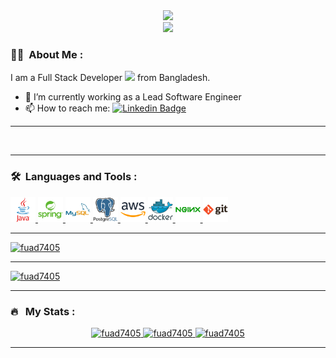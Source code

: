 <div align="center">
  <a href="https://github.com/fuad7405">
    <img src="https://media.giphy.com/media/hvRJCLFzcasrR4ia7z/giphy.gif" width="40">
  </a>
</div>

<div align="center">
  <a href="https://github.com/fuad7405">
    <img src="https://readme-typing-svg.herokuapp.com/?color=blue&center=true&vCenter=true&multiline=true&width=500&height=65&lines=Hi,%20I%27m%20Fuad%20Hasan">
  </a>
</div>


### :man_technologist: &nbsp;About Me :

I am a Full Stack Developer <img src="https://media.giphy.com/media/WUlplcMpOCEmTGBtBW/giphy.gif" width="30"> from Bangladesh.

- 🔭 I’m currently working as a Lead Software Engineer
- 📫 How to reach me: [![Linkedin Badge](https://img.shields.io/badge/-fuad.7405-blue?style=flat&logo=Linkedin&logoColor=white)](https://www.linkedin.com/in/fuad.7405)

---

<p align="left">
  <a href="https://github.com/fuad7405">
    <img src="https://komarev.com/ghpvc/?username=fuad7405&style=flat-square&color=blue&include_all_commits=true&count_private=true" alt=""/>
  </a>
</p>

---

### 🛠 &nbsp;Languages and Tools :

<p>
  <a href="https://www.java.com" target="_blank" rel="noreferrer"> <img src="https://github.com/devicons/devicon/blob/master/icons/java/java-original-wordmark.svg" title="Java" alt="Java" width="40" height="40"/> </a>
  <a href="https://spring.io" target="_blank" rel="noreferrer"> <img src="https://github.com/devicons/devicon/blob/master/icons/spring/spring-original-wordmark.svg" title="Spring" alt="Spring" width="40" height="40"/> </a>
  <a href="https://www.mysql.com" target="_blank" rel="noreferrer"> <img src="https://github.com/devicons/devicon/blob/master/icons/mysql/mysql-original-wordmark.svg" title="MySQL" **alt="MySQL" width="40" height="40"/> </a>
  <a href="https://www.postgresql.org" target="_blank" rel="noreferrer"> <img src="https://github.com/devicons/devicon/blob/master/icons/postgresql/postgresql-original-wordmark.svg" title="PostgreSQL" **alt="PostgreSQL" width="40" height="40"/> </a>
  <a href="https://aws.amazon.com" target="_blank" rel="noreferrer"> <img src="https://raw.githubusercontent.com/devicons/devicon/master/icons/amazonwebservices/amazonwebservices-original-wordmark.svg" alt="AWS" width="40" height="40"/> </a>
  <a href="https://www.docker.com" target="_blank" rel="noreferrer"> <img src="https://github.com/devicons/devicon/blob/master/icons/docker/docker-original-wordmark.svg" title="Docker" **alt="Docker" width="40" height="40"/> </a>
  <a href="https://www.nginx.com" target="_blank" rel="noreferrer"> <img src="https://github.com/devicons/devicon/blob/master/icons/nginx/nginx-original.svg" title="Nginx" **alt="Nginx" width="40" height="40"/> </a>
  <a href="https://git-scm.com/" target="_blank" rel="noreferrer"> <img src="https://github.com/devicons/devicon/blob/master/icons/git/git-original-wordmark.svg" title="Git" **alt="Git" width="40" height="40"/> </a>
</p>

---

<p align="left"> 
  <a href="https://github.com/fuad7405">
    <img src="https://github-profile-trophy.vercel.app/?username=fuad7405&include_all_commits=true&count_private=true" alt="fuad7405" />
  </a> 
</p>

---
<p>
  <a href="https://github.com/fuad7405">
    <img src="https://activity-graph.herokuapp.com/graph?username=fuad7405&theme=dark&hide_border=true&include_all_commits=true&count_private=true" alt="fuad7405" />
  </a>
</p>

---

### 🔥 &nbsp; My Stats :
<div align="center">
  <a href="https://github.com/fuad7405">
    <img width="40%" src="https://github-readme-stats.vercel.app/api/top-langs?username=fuad7405&layout=compact&theme=vision-friendly-dark&include_all_commits=true&count_private=true" alt="fuad7405" /> 
    <img width="48%" src="https://github-readme-stats.vercel.app/api?username=fuad7405&layout=compact&theme=vision-friendly-dark&include_all_commits=true&count_private=true" alt="fuad7405" />
    <img width="48%" src="https://github-readme-streak-stats.herokuapp.com/?user=fuad7405&theme=dark&background=000000&include_all_commits=true&count_private=true" alt="fuad7405" />
  </a>
</div>

---
